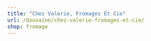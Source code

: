 ```yaml
---
title: "Chez Valerie, Fromages Et Cie"
url: /douvaine/chez-valerie-fromages-et-cie/
shop: fromage
---
```


